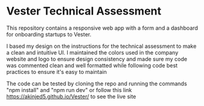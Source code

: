 # Vester Technical Assessment

This repository contains a responsive web app with a form and a dashboard for onboarding startups to Vester.

I based my design on the instructions for the technical assessment to make a clean and intuitive UI. I maintained the colors used in the company website and logo to ensure design consistency and made sure my code was commented clean and well formatted while following code best practices to ensure it's easy to maintain

The code can be tested by cloning the repo and running the commands "npm install"  and "npm run dev" or follow this link https://akinjed5.github.io/Vester/ to see the live site
